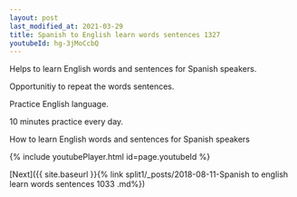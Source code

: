 ```yaml
---
layout: post
last_modified_at: 2021-03-29
title: Spanish to English learn words sentences 1327 
youtubeId: hg-3jMoCcbQ
---
```

 
 
Helps to learn English words and sentences for Spanish speakers.

Opportunitiy to repeat the words sentences. 

Practice English language. 
 
10 minutes practice every day. 
 
How to learn English words and sentences for Spanish speakers 
 
{% include youtubePlayer.html id=page.youtubeId %}
 
 
[Next]({{ site.baseurl }}{% link  split1/_posts/2018-08-11-Spanish to english learn words sentences 1033 .md%})
 
